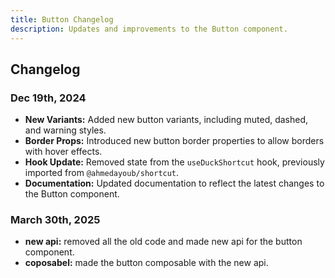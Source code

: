 ```yaml
---
title: Button Changelog
description: Updates and improvements to the Button component.
---
```


## Changelog

### Dec 19th, 2024

- **New Variants:** Added new button variants, including muted, dashed, and warning styles.
- **Border Props:** Introduced new button border properties to allow borders with hover effects.
- **Hook Update:** Removed state from the `useDuckShortcut` hook, previously imported from `@ahmedayoub/shortcut`.
- **Documentation:** Updated documentation to reflect the latest changes to the Button component.

### March 30th, 2025

- **new api:** removed all the old code and made new api for the button component.
- **coposabel:** made the button composable with the new api. 

